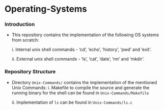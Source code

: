 # Operating-Systems

### Introduction 

- This repository contains the implementation of the following OS systems from scratch: 

  i. Internal unix shell commands - ‘cd’, ‘echo’, ‘history’, ‘pwd’ and ‘exit’.

  ii. External unix shell commands - ‘ls’, ‘cat’, ‘date’, ‘rm’ and ‘mkdir’.

### Repository Structure
- Directory `Unix-Commands/` contains the implementation of the mentioned Unix Commands: 
  i. Makefile to compile the source and generate the running binary for the shell can be found in `Unix-Commands/Makefile`
  
  ii. Implementation of `ls` can be found in `Unix-Commands/ls.c`
  
  
